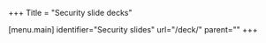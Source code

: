 +++
Title = "Security slide decks"

[menu.main]
identifier="Security slides"
url="/deck/"
parent=""
+++
